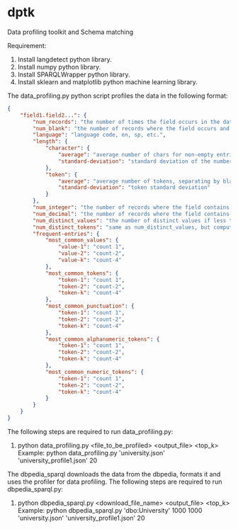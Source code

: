 # dptk
Data profiling toolkit and Schema matching

Requirement:
1) Install langdetect python library.
2) Install numpy python library.
3) Install SPARQLWrapper python library.
4) Install sklearn and matplotlib python machine learning library.

The data_profiling.py python script profiles the data in the following format:

```json
{
	"field1.field2...": {
		"num_records": "the number of times the field occurs in the dataset",
		"num_blank": "the number of records where the field occurs and has a blank value (after stripping)",
		"language": "language code, en, sp, etc.",
		"length": {
			"character": {
				"average": "average number of chars for non-empty entries",
				"standard-deviation": "standard deviation of the number of chars for non-empty entries"
			},
			"token": {
				"average": "average number of tokens, separating by blank and punctuation",
				"standard-deviation": "token standard deviation"
			}
		},
		"num_integer": "the number of records where the field contains an integer",
		"num_decimal": "the number of records where the field contains a decimal number",
		"num_distinct_values": "the number of distinct values if less than a given parameter K, -1 if number of distinct values is more than K",
		"num_distinct_tokens": "same as num_distinct_values, but computed based on tokens",
		"frequent-entries": {
			"most_common_values": {
				"value-1": "count 1",
				"value-2": "count-2",
				"value-k": "count-4"
			},
			"most_common_tokens": {
				"token-1": "count 1",
				"token-2": "count-2",
				"token-k": "count-4"
			},
			"most_common_punctuation": {
				"token-1": "count 1",
				"token-2": "count-2",
				"token-k": "count-4"
			},
			"most_common_alphanumeric_tokens": {
				"token-1": "count 1",
				"token-2": "count-2",
				"token-k": "count-4"
			},
			"most_common_numeric_tokens": {
				"token-1": "count 1",
				"token-2": "count-2",
				"token-k": "count-4"
			}
		}
	}
}
```
The following steps are required to run data_profiling.py:
1) python data_profiling.py <file_to_be_profiled> <output_file> <top_k>
Example: python data_profiling.py 'university.json' 'university_profile1.json' 20

The dbpedia_sparql downloads the data from the dbpedia, formats it and uses the profiler for data profiling.
The following steps are required to run dbpedia_sparql.py:
1) python dbpedia_sparql.py <className> <offset> <limit> <download_file_name> <output_file> <top_k>
Example: python dbpedia_sparql.py 'dbo:University' 1000 1000 'university.json' 'university_profile1.json' 20
